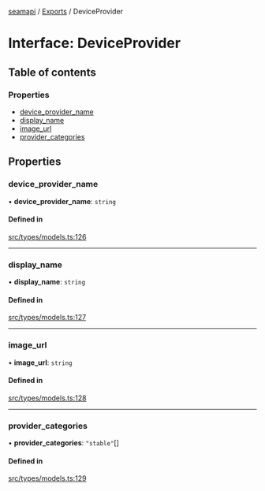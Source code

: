 [seamapi](../README.md) / [Exports](../modules.md) / DeviceProvider

# Interface: DeviceProvider

## Table of contents

### Properties

- [device\_provider\_name](DeviceProvider.md#device_provider_name)
- [display\_name](DeviceProvider.md#display_name)
- [image\_url](DeviceProvider.md#image_url)
- [provider\_categories](DeviceProvider.md#provider_categories)

## Properties

### device\_provider\_name

• **device\_provider\_name**: `string`

#### Defined in

[src/types/models.ts:126](https://github.com/seamapi/javascript/blob/main/src/types/models.ts#L126)

___

### display\_name

• **display\_name**: `string`

#### Defined in

[src/types/models.ts:127](https://github.com/seamapi/javascript/blob/main/src/types/models.ts#L127)

___

### image\_url

• **image\_url**: `string`

#### Defined in

[src/types/models.ts:128](https://github.com/seamapi/javascript/blob/main/src/types/models.ts#L128)

___

### provider\_categories

• **provider\_categories**: ``"stable"``[]

#### Defined in

[src/types/models.ts:129](https://github.com/seamapi/javascript/blob/main/src/types/models.ts#L129)
